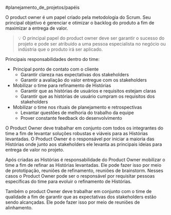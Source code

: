 #planejamento_de_projetos/papéis

O product owner é um papel criado pela metodologia do Scrum. Seu principal objetivo é gerenciar e otimizar o backlog do produto a fim de maximizar a entrega de valor.

> 💡 O principal papel do product owner deve ser garantir o sucesso do projeto e pode ser atribuído a uma pessoa especialista no negócio ou indústria que o produto irá ser aplicado.

Principais responsabilidades dentro do time:

- Principal ponto de contato com o cliente
  - Garantir clareza nas expectativas dos stakeholders
  - Garantir a avaliação do valor entregue com os stakeholders
- Mobilizar o time para refinamento de Histórias
  - Garantir que as histórias de usuários e requisitos estejam claras
  - Garantir que as histórias de usuário cumpram os requisitos dos stakeholders
- Mobilizar o time nos rituais de planejamento e retrospectivas
  - Levantar questões de melhoria do trabalho da equipe 
  - Prover constante feedback do desenvolvimento

O Product Owner deve trabalhar em conjunto com todos os integrantes do time a fim de levantar soluções robustas e viáveis para as Histórias levantadas. O Product Owner é o responsável por iniciar a maioria das Histórias onde junto aos stakeholders ele levanta as principais ideias para entrega de valor no projeto.

Após criadas as Histórias é responsabilidade do Product Owner mobilizar o time a fim de refinar as Histórias levantadas. Ele pode fazer isso por meio de prototipação, reuniões de refinamento, reuniões de brainstorm. Nesses casos o Product Owner pode ser o responsável por requisitar pessoas específicas do time para evoluir o refinamento de Histórias.

Também o product Owner deve trabalhar em conjunto com o time de qualidade a fim de garantir que as expectativas dos stakeholders estão sendo alcançadas. Ele pode fazer isso por meio de reuniões de alinhamento.